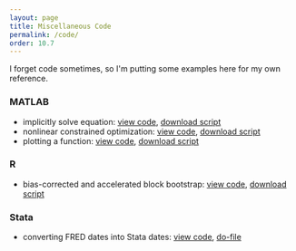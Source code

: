 ```yaml
---
layout: page
title: Miscellaneous Code
permalink: /code/
order: 10.7
---
```


I forget code sometimes, so I'm putting some examples here for my own reference.

### MATLAB
* implicitly solve equation: [view code](https://matlab.mathworks.com/users/wmvolckmann/Published/fsolveexample/index.html), [download script](https://matlab.mathworks.com/users/wmvolckmann/Published/fsolveexample/fsolveexample.m)
* nonlinear constrained optimization: [view code](https://matlab.mathworks.com/users/wmvolckmann/Published/fminconexample/index.html), [download script](https://matlab.mathworks.com/users/wmvolckmann/Published/fminconexample/fminconexample.m)
* plotting a function: [view code](https://matlab.mathworks.com/users/wmvolckmann/Published/fplotexample/index.html), [download script](https://matlab.mathworks.com/users/wmvolckmann/Published/fplotexample/fplotexample.m)

### R
* bias-corrected and accelerated block bootstrap: [view code](https://github.com/wmvolckmann/wmvolckmann.github.io/blob/master/code/bcablockbootstrap.R), [download script](bcablockbootstrap.R)

### Stata
* converting FRED dates into Stata dates: [view code](https://github.com/wmvolckmann/wmvolckmann.github.io/blob/master/code/FREDmonthly.do), [do-file](FREDmonthly.do)
